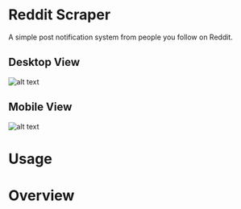 # Reddit Scraper
A simple post notification system from people you follow on Reddit.

## Desktop View
![alt text](https://i.imgur.com/8D4qs5P.png "Desktop View")

## Mobile View
![alt text](https://i.imgur.com/BIWBYbE.png "Mobile View")

# Usage

# Overview
